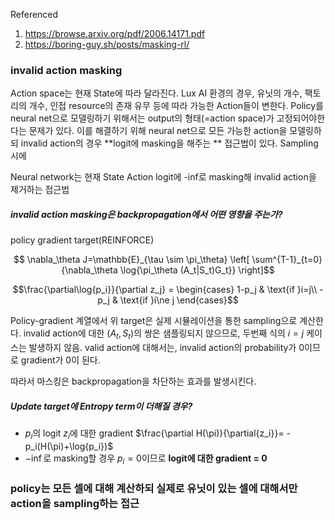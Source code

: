 Referenced
1. https://browse.arxiv.org/pdf/2006.14171.pdf
2. https://boring-guy.sh/posts/masking-rl/


### invalid action masking
Action space는 현재 State에 따라 달라진다. Lux AI 환경의 경우, 유닛의 개수, 팩토리의 개수, 인접 resource의 존재 유무 등에 따라 가능한 Action들이 변한다. Policy를 neural net으로 모델링하기 위해서는 output의 형태(=action space)가 고정되어야한다는 문제가 있다. 이를 해결하기 위해 neural net으로 모든 가능한 action을 모델링하되 invalid action의 경우 **logit에 masking을 해주는 ** 접근법이 있다. Sampling 시에 

Neural network는 현재 State Action 
logit에 -inf로 masking해 invalid action을 제거하는 접근법
##### invalid action masking은 backpropagation에서 어떤 영향을 주는가?

policy gradient target(REINFORCE)

```math
 \nabla_\theta J=\mathbb{E}_{\tau \sim \pi_\theta} \left[ \sum^{T-1}_{t=0} {\nabla_\theta \log{\pi_\theta (A_t|S_t)G_t}}  \right]
```
```math
\frac{\partial\log{p_i}}{\partial z_j} =
\begin{cases}
 1-p_j & \text{if }i=j\\
 -p_j & \text{if }i\ne j
\end{cases}
```

Policy-gradient 계열에서 위 target은 실제 시뮬레이션을 통한 sampling으로 계산한다. invalid action에 대한 $(A_t, S_t)$의 쌍은 샘플링되지 않으므로, 두번째 식의 $i=j$ 케이스는 발생하지 않음.
valid action에 대해서는, invalid action의 probability가 0이므로 gradient가 0이 된다.

따라서 마스킹은 backpropagation을 차단하는 효과를 발생시킨다.
  
##### Update target에 Entropy term이 더해질 경우?
- $p_i$의 logit $z_i$에 대한 gradient $\frac{\partial H(\pi)}{\partial{z_i}}= -p_i(H(\pi)+\log{p_i})$
- $-\inf$로 masking할 경우 $p_i=0$이므로 **logit에 대한 gradient = 0**
 
### policy는 모든 셀에 대해 계산하되 실제로 유닛이 있는 셀에 대해서만 action을 sampling하는 접근

